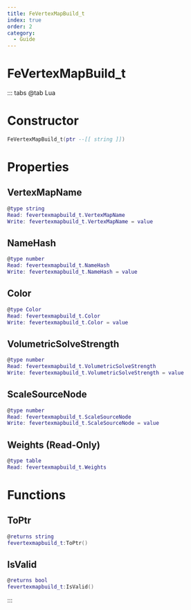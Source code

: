 ```yaml
---
title: FeVertexMapBuild_t
index: true
order: 2
category:
  - Guide
---
```


# FeVertexMapBuild_t

::: tabs
@tab Lua
# Constructor
```lua
FeVertexMapBuild_t(ptr --[[ string ]])
```
# Properties
## VertexMapName 
```lua
@type string
Read: fevertexmapbuild_t.VertexMapName
Write: fevertexmapbuild_t.VertexMapName = value
```
## NameHash 
```lua
@type number
Read: fevertexmapbuild_t.NameHash
Write: fevertexmapbuild_t.NameHash = value
```
## Color 
```lua
@type Color
Read: fevertexmapbuild_t.Color
Write: fevertexmapbuild_t.Color = value
```
## VolumetricSolveStrength 
```lua
@type number
Read: fevertexmapbuild_t.VolumetricSolveStrength
Write: fevertexmapbuild_t.VolumetricSolveStrength = value
```
## ScaleSourceNode 
```lua
@type number
Read: fevertexmapbuild_t.ScaleSourceNode
Write: fevertexmapbuild_t.ScaleSourceNode = value
```
## Weights (Read-Only)
```lua
@type table
Read: fevertexmapbuild_t.Weights
```
# Functions
## ToPtr
```lua
@returns string
fevertexmapbuild_t:ToPtr()
```
## IsValid
```lua
@returns bool
fevertexmapbuild_t:IsValid()
```

:::